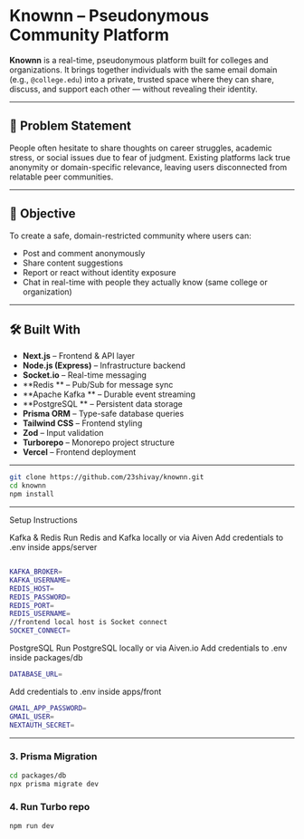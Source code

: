 #  Knownn – Pseudonymous Community Platform

**Knownn** is a real-time, pseudonymous platform built for colleges and organizations. It brings together individuals with the same email domain (e.g., `@college.edu`) into a private, trusted space where they can share, discuss, and support each other — without revealing their identity.

---

## 🚨 Problem Statement

People often hesitate to share thoughts on career struggles, academic stress, or social issues due to fear of judgment. Existing platforms lack true anonymity or domain-specific relevance, leaving users disconnected from relatable peer communities.

---

## 🎯 Objective

To create a safe, domain-restricted community where users can:
- Post and comment anonymously  
- Share content suggestions  
- Report or react without identity exposure  
- Chat in real-time with people they actually know (same college or organization)

---

## 🛠️ Built With

- **Next.js** – Frontend & API layer  
- **Node.js (Express)** – Infrastructure backend  
- **Socket.io** – Real-time messaging  
- **Redis ** – Pub/Sub for message sync  
- **Apache Kafka ** – Durable event streaming  
- **PostgreSQL ** – Persistent data storage  
- **Prisma ORM** – Type-safe database queries  
- **Tailwind CSS** – Frontend styling  
- **Zod** – Input validation  
- **Turborepo** – Monorepo project structure  
- **Vercel** – Frontend deployment

---
```bash
git clone https://github.com/23shivay/knownn.git
cd knownn
npm install
```
---

Setup Instructions

 Kafka & Redis
Run Redis and Kafka locally or via Aiven
Add credentials to .env inside apps/server


```bash

KAFKA_BROKER=
KAFKA_USERNAME=
REDIS_HOST=
REDIS_PASSWORD=
REDIS_PORT=
REDIS_USERNAME=
//frontend local host is Socket connect
SOCKET_CONNECT=
```


 PostgreSQL
Run PostgreSQL locally or via Aiven.io
Add credentials to .env inside packages/db
```bash
DATABASE_URL=

```

Add credentials to .env inside apps/front
```bash
GMAIL_APP_PASSWORD=
GMAIL_USER=
NEXTAUTH_SECRET=

```

---

### 3. Prisma Migration

```bash
cd packages/db
npx prisma migrate dev
```
### 4. Run  Turbo repo 
```bash
npm run dev
```

